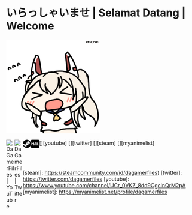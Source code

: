 # いらっしゃいませ | Selamat Datang | Welcome

![wave](https://github.com/DaGamerFiles/dagamerfiles/blob/master/img/aynm_wave.gif)

[<img align="left" alt="DaGamerFiles | YouTube" width="22px" src="https://cdn.jsdelivr.net/npm/simple-icons@v3/icons/youtube.svg" />][youtube]
[<img align="left" alt="DaGamerFiles | Twitter" width="22px" src="https://cdn.jsdelivr.net/npm/simple-icons@v3/icons/twitter.svg" />][twitter]
[<img align="left" alt="DaGamerFiles | Steam" width="22px" src="https://raw.githubusercontent.com/DaGamerFiles/dagamerfiles/master/img/STEAM_logo.png" />][steam]
[<img align="left" alt="DaGamerFiles | MyAnimeList" width="22px" src="https://raw.githubusercontent.com/DaGamerFiles/dagamerfiles/master/img/MAL_logo.png" />][myanimelist]

<br />
<br />

[steam]: https://steamcommunity.com/id/dagamerfiles)
[twitter]: https://twitter.com/dagamerfiles
[youtube]: https://www.youtube.com/channel/UCr_0VKZ_8dd9CgclnQrM2pA
[myanimelist]: https://myanimelist.net/profile/dagamerfiles
